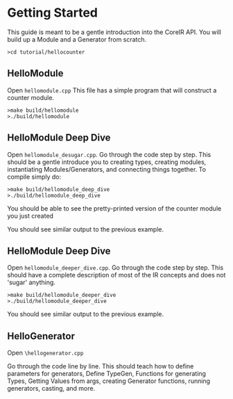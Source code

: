 # Getting Started
This guide is meant to be a gentle introduction into the CoreIR API. You will build up a Module and a Generator from scratch.

`>cd tutorial/hellocounter`

## HelloModule

Open `hellomodule.cpp`
This file has a simple program that will construct a counter module.

```
>make build/hellomodule
>./build/hellomodule
```

## HelloModule Deep Dive

Open `hellomodule_desugar.cpp`.
Go through the code step by step. This should be a gentle introduce you to creating types, creating modules, instantiating Modules/Generators, and connecting things together. To compile simply do:

```
>make build/hellomodule_deep_dive
>./build/hellomodule_deep_dive
```
You should be able to see the pretty-printed version of the counter module you just created

You should see similar output to the previous example. 

## HelloModule Deep Dive

Open `hellomodule_deeper_dive.cpp`.
Go through the code step by step. This should have a complete description of most of the IR concepts and does not 'sugar' anything.

```
>make build/hellomodule_deeper_dive
>./build/hellomodule_deeper_dive
```

You should see similar output to the previous example. 

## HelloGenerator

Open `\hellogenerator.cpp`

Go through the code line by line. This should teach how to define parameters for generators, Define TypeGen, Functions for generating Types, Getting Values from args, creating Generator functions, running generators, casting, and more.
